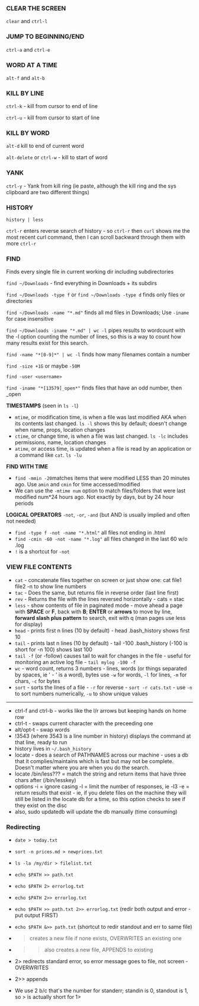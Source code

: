 ### CLEAR THE SCREEN

`clear` and `ctrl-l`

### JUMP TO BEGINNING/END

`ctrl-a` and `ctrl-e`

### WORD AT A TIME

`alt-f` and `alt-b`

### KILL BY LINE

`ctrl-k` - kill from cursor to end of line

`ctrl-u` - kill from cursor to start of line

### KILL BY WORD

`alt-d` kill to end of current word

`alt-delete` or `ctrl-w` - kill to start of word

### YANK

`ctrl-y` - Yank from kill ring (ie paste, although the kill ring and the sys clipboard are two different things)

### HISTORY

`history | less`

`ctrl-r` enters reverse search of history - so `ctrl-r` then `curl` shows me the most recent curl command, then I can scroll backward through them with more `ctrl-r`

### FIND

Finds every single file in current working dir including subdirectories

`find ~/Downloads` - find everything in Downloads + its subdirs

`find ~/Downloads -type f` or `find ~/Downloads -type d` finds only files or directories

`find ~/Downloads -name "*.md"` finds all md files in Downloads; Use `-iname` for case insensitive

`find ~/Downloads -iname "*.md" | wc -l` pipes results to wordcount with the -l option counting the number of lines, so this is a way to count how many results exist for this search.

`find -name "*[0-9]*" | wc -l` finds how many filenames contain a number

`find -size +1G` or maybe `-50M`

`find -user <username>`

`find -iname "*[13579]_open*"` finds files that have an odd number, then \_open

**TIMESTAMPS** (seen in `ls -l`)

- `mtime`, or modification time, is when a file was last modified AKA when its contents last changed. `ls -l` shows this by default; doesn't change when name, props, location changes
- `ctime`, or change time, is when a file was last changed. `ls -lc` includes permissions, name, location changes
- `atime`, or access time, is updated when a file is read by an application or a command like `cat`. `ls -lu`

**FIND WITH TIME**

- `find -mmin -20`matches items that were modified LESS than 20 minutes ago. Use `amin` and `cmin` for time accessed/modified
- We can use the `-mtime num` option to match files/folders that were last modified num\*24 hours ago. Not exactly by days, but by 24 hour periods

**LOGICAL OPERATORS** `-not`, `-or`, `-and` (but AND is usually implied and often not needed)

- `find -type f -not -name "*.html"` all files not ending in .html
- `find -cmin -60 -not -name "*.log"` all files changed in the last 60 w/o .log
- `!` is a shortcut for `-not`

### VIEW FILE CONTENTS

- `cat` - concatenate files together on screen or just show one: cat file1 file2 -n to show line numbers
- `tac` - Does the same, but returns file in reverse order (last line first)
- `rev` - Returns the file with the lines reversed horizontally - cats = stac
- `less` - show contents of file in paginated mode - move ahead a page with **SPACE** or **F**, back with **B**; **ENTER** or **arrows** to move by line, **forward slash plus pattern** to search, exit with q (man pages use less for display)
- `head` - prints first n lines (10 by default) - head .bash_history shows first 10
- `tail` - prints last n lines (10 by default) - tail -100 .bash_history (-100 is short for -n 100) shows last 100
- `tail -f` (or -follow) causes tail to wait for changes in the file - useful for monitoring an active log file - `tail mylog -100 -f`
- `wc` - word count, returns 3 numbers - lines, words (or things separated by spaces, ie ' - ' is a word), bytes use `-w` for words, `-l` for lines, `-m` for chars, `-c` for bytes
- `sort` - sorts the lines of a file - `-r` for reverse - `sort -r cats.txt` - use `-n` to sort numbers numerically, `-u` to show unique values

---

- ctrl-f and ctrl-b - works like the l/r arrows but keeping hands on home row
- ctrl-t - swaps current character with the preceeding one
- alt/opt-t - swap words
- !3543 (where 3543 is a line number in history) displays the command at that line, ready to run
- history lives in `~/.bash_history`
- locate - does a search of PATHNAMES across our machine - uses a db that it complies/maintains which is fast but may not be complete. Doesn't matter where you are when you do the search.
- locate /bin/less??? = match the string and return items that have three chars after (/bin/lesskey)
- options -i = ignore casing -l = limit the number of responses, ie -l3 -e = return results that exist - ie, if you delete files on the machine they will still be listed in the locate db for a time, so this option checks to see if they exist on the disc
- also, sudo updatedb will update the db manually (time consuming)

### Redirecting

- `date > today.txt`
- `sort -n prices.md > newprices.txt`
- `ls -la /my/dir > filelist.txt`
- `echo $PATH >> path.txt`
- `echo $PATH 2> errorlog.txt`
- `echo $PATH 2>> errorlog.txt`
- `echo $PATH >> path.txt 2>> errorlog.txt` (redir both output and error - put output FIRST)
- `echo $PATH &>> path.txt` (shortcut to redir standout and err to same file)

- > creates a new file if none exists, OVERWRITES an existing one
- > > also creates a new file, APPENDS to existing
- 2> redirects standard error, so error message goes to file, not screen - OVERWRITES
- 2>> appends
- We use 2 b/c that's the number for standerr; standin is 0, standout is 1, so > is actually short for 1>
